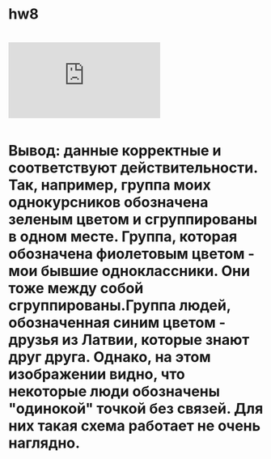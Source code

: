 # hw8
# ![](https://github.com/alexasunnymood/hw8/blob/master/Untitled.pdf.pdf)
# Вывод: данные корректные  и соответствуют действительности. Так, например, группа моих однокурсников обозначена зеленым цветом и сгруппированы в одном месте. Группа, которая обозначена фиолетовым цветом - мои бывшие одноклассники. Они тоже между собой сгруппированы.Группа людей, обозначенная синим цветом - друзья из Латвии, которые знают друг друга. Однако, на этом изображении видно, что некоторые люди обозначены "одинокой" точкой без связей. Для них такая схема работает не очень наглядно.

